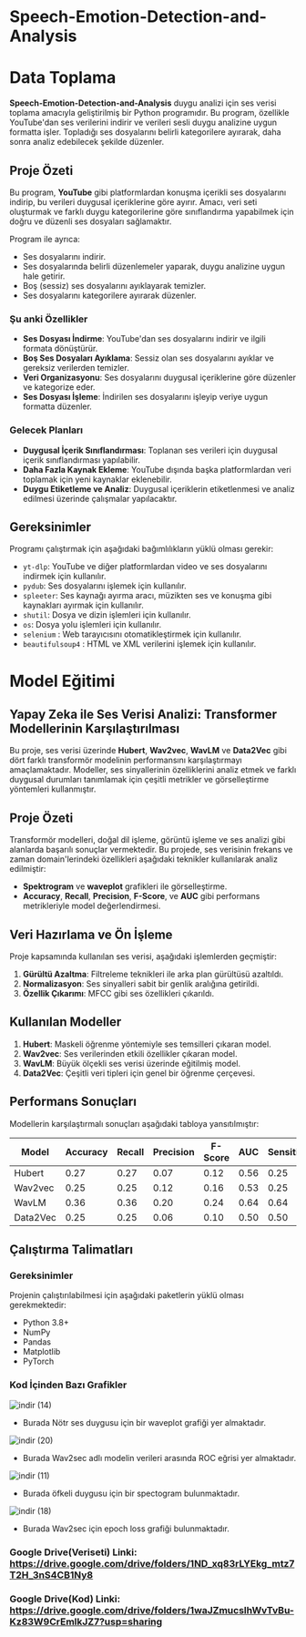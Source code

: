 # Speech-Emotion-Detection-and-Analysis

# Data Toplama
**Speech-Emotion-Detection-and-Analysis** duygu analizi için ses verisi toplama amacıyla geliştirilmiş bir Python programıdır. Bu program, özellikle YouTube'dan ses verilerini indirir ve verileri sesli duygu analizine uygun formatta işler. Topladığı ses dosyalarını belirli kategorilere ayırarak, daha sonra analiz edebilecek şekilde düzenler.

## Proje Özeti

Bu program, **YouTube** gibi platformlardan konuşma içerikli ses dosyalarını indirip, bu verileri duygusal içeriklerine göre ayırır. Amacı, veri seti oluşturmak ve farklı duygu kategorilerine göre sınıflandırma yapabilmek için doğru ve düzenli ses dosyaları sağlamaktır.

Program ile ayrıca:
- Ses dosyalarını indirir.
- Ses dosyalarında belirli düzenlemeler yaparak, duygu analizine uygun hale getirir.
- Boş (sessiz) ses dosyalarını ayıklayarak temizler.
- Ses dosyalarını kategorilere ayırarak düzenler.

### Şu anki Özellikler

- **Ses Dosyası İndirme**: YouTube'dan ses dosyalarını indirir ve ilgili formata dönüştürür.
- **Boş Ses Dosyaları Ayıklama**: Sessiz olan ses dosyalarını ayıklar ve gereksiz verilerden temizler.
- **Veri Organizasyonu**: Ses dosyalarını duygusal içeriklerine göre düzenler ve kategorize eder.
- **Ses Dosyası İşleme**: İndirilen ses dosyalarını işleyip veriye uygun formatta düzenler.

### Gelecek Planları

- **Duygusal İçerik Sınıflandırması**: Toplanan ses verileri için duygusal içerik sınıflandırması yapılabilir.
- **Daha Fazla Kaynak Ekleme**: YouTube dışında başka platformlardan veri toplamak için yeni kaynaklar eklenebilir.
- **Duygu Etiketleme ve Analiz**: Duygusal içeriklerin etiketlenmesi ve analiz edilmesi üzerinde çalışmalar yapılacaktır.

## Gereksinimler

Programı çalıştırmak için aşağıdaki bağımlılıkların yüklü olması gerekir:

- `yt-dlp`: YouTube ve diğer platformlardan video ve ses dosyalarını indirmek için kullanılır.
- `pydub`: Ses dosyalarını işlemek için kullanılır.
- `spleeter`: Ses kaynağı ayırma aracı, müzikten ses ve konuşma gibi kaynakları ayırmak için kullanılır.
- `shutil`: Dosya ve dizin işlemleri için kullanılır.
- `os`: Dosya yolu işlemleri için kullanılır.
- `selenium` : Web tarayıcısını otomatikleştirmek için kullanılır.
- `beautifulsoup4` : HTML ve XML verilerini işlemek için kullanılır.

# Model Eğitimi 
## Yapay Zeka ile Ses Verisi Analizi: Transformer Modellerinin Karşılaştırılması

Bu proje, ses verisi üzerinde **Hubert**, **Wav2vec**, **WavLM** ve **Data2Vec** gibi dört farklı transformör modelinin performansını karşılaştırmayı amaçlamaktadır. Modeller, ses sinyallerinin özelliklerini analiz etmek ve farklı duygusal durumları tanımlamak için çeşitli metrikler ve görselleştirme yöntemleri kullanmıştır.

## Proje Özeti

Transformör modelleri, doğal dil işleme, görüntü işleme ve ses analizi gibi alanlarda başarılı sonuçlar vermektedir. Bu projede, ses verisinin frekans ve zaman domain'lerindeki özellikleri aşağıdaki teknikler kullanılarak analiz edilmiştir:

- **Spektrogram** ve **waveplot** grafikleri ile görselleştirme.
- **Accuracy**, **Recall**, **Precision**, **F-Score**, ve **AUC** gibi performans metrikleriyle model değerlendirmesi.

## Veri Hazırlama ve Ön İşleme

Proje kapsamında kullanılan ses verisi, aşağıdaki işlemlerden geçmiştir:

1. **Gürültü Azaltma**: Filtreleme teknikleri ile arka plan gürültüsü azaltıldı.
2. **Normalizasyon**: Ses sinyalleri sabit bir genlik aralığına getirildi.
3. **Özellik Çıkarımı**: MFCC gibi ses özellikleri çıkarıldı.

## Kullanılan Modeller

1. **Hubert**: Maskeli öğrenme yöntemiyle ses temsilleri çıkaran model.
2. **Wav2vec**: Ses verilerinden etkili özellikler çıkaran model.
3. **WavLM**: Büyük ölçekli ses verisi üzerinde eğitilmiş model.
4. **Data2Vec**: Çeşitli veri tipleri için genel bir öğrenme çerçevesi.

## Performans Sonuçları

Modellerin karşılaştırmalı sonuçları aşağıdaki tabloya yansıtılmıştır:

| Model    | Accuracy | Recall | Precision | F-Score | AUC  | Sensitivity |
|----------|----------|--------|-----------|---------|------|-------------|
| Hubert   | 0.27     | 0.27   | 0.07      | 0.12    | 0.56 | 0.25        |
| Wav2vec  | 0.25     | 0.25   | 0.12      | 0.16    | 0.53 | 0.25        |
| WavLM    | 0.36     | 0.36   | 0.20      | 0.24    | 0.64 | 0.64        |
| Data2Vec | 0.25     | 0.25   | 0.06      | 0.10    | 0.50 | 0.50        |

## Çalıştırma Talimatları

### Gereksinimler

Projenin çalıştırılabilmesi için aşağıdaki paketlerin yüklü olması gerekmektedir:

- Python 3.8+
- NumPy
- Pandas
- Matplotlib
- PyTorch

### Kod İçinden Bazı Grafikler
![indir (14)](https://github.com/user-attachments/assets/19874314-a2c1-4568-af28-29d60f4b076a)

- Burada Nötr ses duygusu için bir waveplot grafiği yer almaktadır.

![indir (20)](https://github.com/user-attachments/assets/662dcb49-b79a-4a78-b47f-d9b5d10f3276)

- Burada Wav2sec adlı modelin verileri arasında ROC eğrisi yer almaktadır.

![indir (11)](https://github.com/user-attachments/assets/5f43e50e-48cf-4556-9bfa-eb67370d52d1)

- Burada öfkeli duygusu için bir spectogram bulunmaktadır.

![indir (18)](https://github.com/user-attachments/assets/fd85499c-0b8b-417b-9f0b-a2d06a5352e1)

- Burada Wav2sec için epoch loss grafiği bulunmaktadır.

  



### Google Drive(Veriseti) Linki: https://drive.google.com/drive/folders/1ND_xq83rLYEkg_mtz7T2H_3nS4CB1Ny8
### Google Drive(Kod) Linki: https://drive.google.com/drive/folders/1waJZmucslhWvTvBu-Kz83W9CrEmlkJZ7?usp=sharing



